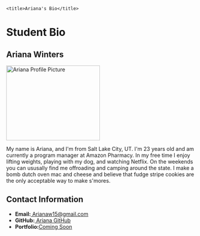 <!DOCTYPE html>
<html lang="en">
  <head>
    <meta charset="UTF-8" />

    <title>Ariana's Bio</title>
 <h1>Student Bio</h1>
 <h2>Ariana Winters</h2>

 <img src="Ariana Profile.jpg" alt="Ariana Profile Picture" width="250" height="200">

 <p>
     My name is Ariana, and I'm from Salt Lake City, UT. I'm 23 years old and am currently a program manager at Amazon Pharmacy. In my free time I enjoy lifting weights, playing with my dog, and watching Netflix. On the weekends you can ususally find me offroading and camping around the state. I make a bomb dutch oven mac and cheese and believe that fudge stripe cookies are the only acceptable way to make s'mores.
 </p>

 <h2>Contact Information</h2>
    <ul>
        <li><b>Email:</b><a href="arianaw15@gmail.com"> Arianaw15@gmail.com</a></li>
        <li><b>GitHub:</b><a href="https://github.com/arianaw15"> Ariana GitHub</a></li>
        <li><b>Portfolio:</b><a href="Placeholder">Coming Soon</a></li>
    </ul>